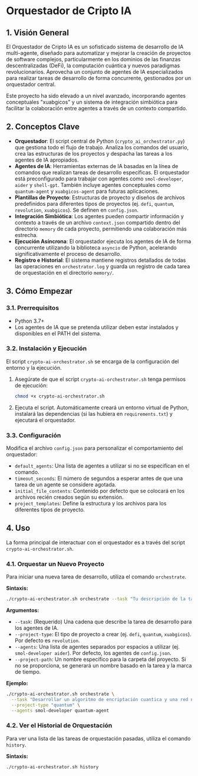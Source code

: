 # Orquestador de Cripto IA

## 1. Visión General

El Orquestador de Cripto IA es un sofisticado sistema de desarrollo de IA multi-agente, diseñado para automatizar y mejorar la creación de proyectos de software complejos, particularmente en los dominios de las finanzas descentralizadas (DeFi), la computación cuántica y nuevos paradigmas revolucionarios. Aprovecha un conjunto de agentes de IA especializados para realizar tareas de desarrollo de forma concurrente, gestionados por un orquestador central.

Este proyecto ha sido elevado a un nivel avanzado, incorporando agentes conceptuales "xuabgicos" y un sistema de integración simbiótica para facilitar la colaboración entre agentes a través de un contexto compartido.

## 2. Conceptos Clave

- **Orquestador**: El script central de Python (`crypto_ai_orchestrator.py`) que gestiona todo el flujo de trabajo. Analiza los comandos del usuario, crea las estructuras de los proyectos y despacha las tareas a los agentes de IA apropiados.
- **Agentes de IA**: Herramientas externas de IA basadas en la línea de comandos que realizan tareas de desarrollo específicas. El orquestador está preconfigurado para trabajar con agentes como `smol-developer`, `aider` y `shell-gpt`. También incluye agentes conceptuales como `quantum-agent` y `xuabgicos-agent` para futuras aplicaciones.
- **Plantillas de Proyecto**: Estructuras de proyecto y diseños de archivos predefinidos para diferentes tipos de proyectos (ej. `defi`, `quantum`, `revolution`, `xuabgicos`). Se definen en `config.json`.
- **Integración Simbiótica**: Los agentes pueden compartir información y contexto a través de un archivo `context.json` compartido dentro del directorio `memory` de cada proyecto, permitiendo una colaboración más estrecha.
- **Ejecución Asíncrona**: El orquestador ejecuta los agentes de IA de forma concurrente utilizando la biblioteca `asyncio` de Python, acelerando significativamente el proceso de desarrollo.
- **Registro e Historial**: El sistema mantiene registros detallados de todas las operaciones en `orchestrator.log` y guarda un registro de cada tarea de orquestación en el directorio `memory/`.

## 3. Cómo Empezar

### 3.1. Prerrequisitos

- Python 3.7+
- Los agentes de IA que se pretenda utilizar deben estar instalados y disponibles en el PATH del sistema.

### 3.2. Instalación y Ejecución

El script `crypto-ai-orchestrator.sh` se encarga de la configuración del entorno y la ejecución.

1.  Asegúrate de que el script `crypto-ai-orchestrator.sh` tenga permisos de ejecución:
    ```bash
    chmod +x crypto-ai-orchestrator.sh
    ```
2.  Ejecuta el script. Automáticamente creará un entorno virtual de Python, instalará las dependencias (si las hubiera en `requirements.txt`) y ejecutará el orquestador.

### 3.3. Configuración

Modifica el archivo `config.json` para personalizar el comportamiento del orquestador:

- `default_agents`: Una lista de agentes a utilizar si no se especifican en el comando.
- `timeout_seconds`: El número de segundos a esperar antes de que una tarea de un agente se considere agotada.
- `initial_file_contents`: Contenido por defecto que se colocará en los archivos recién creados según su extensión.
- `project_templates`: Define la estructura y los archivos para los diferentes tipos de proyecto.

## 4. Uso

La forma principal de interactuar con el orquestador es a través del script `crypto-ai-orchestrator.sh`.

### 4.1. Orquestar un Nuevo Proyecto

Para iniciar una nueva tarea de desarrollo, utiliza el comando `orchestrate`.

**Sintaxis:**

```bash
./crypto-ai-orchestrator.sh orchestrate --task "Tu descripción de la tarea de desarrollo" [OPCIONES]
```

**Argumentos:**

- `--task`: (Requerido) Una cadena que describe la tarea de desarrollo para los agentes de IA.
- `--project-type`: El tipo de proyecto a crear (ej. `defi`, `quantum`, `xuabgicos`). Por defecto es `revolution`.
- `--agents`: Una lista de agentes separados por espacios a utilizar (ej. `smol-developer aider`). Por defecto, los agentes de `config.json`.
- `--project-path`: Un nombre específico para la carpeta del proyecto. Si no se proporciona, se generará un nombre basado en la tarea y la marca de tiempo.

**Ejemplo:**

```bash
./crypto-ai-orchestrator.sh orchestrate \
  --task "Desarrollar un algoritmo de encriptación cuantica y una red neuronal para gestionarlo" \
  --project-type "quantum" \
  --agents smol-developer quantum-agent
```

### 4.2. Ver el Historial de Orquestación

Para ver una lista de las tareas de orquestación pasadas, utiliza el comando `history`.

**Sintaxis:**

```bash
./crypto-ai-orchestrator.sh history
```
